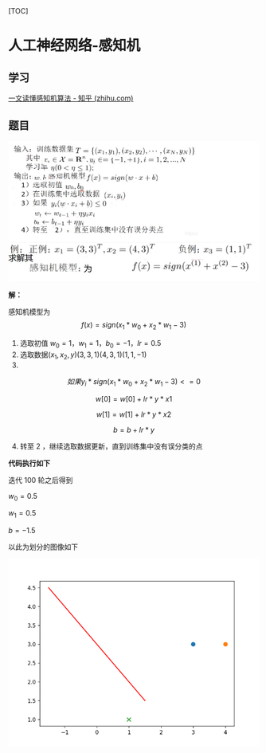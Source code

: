 ​	

[TOC]

# 人工神经网络-感知机

## 学习

[一文读懂感知机算法 - 知乎 (zhihu.com)](https://zhuanlan.zhihu.com/p/72040253)

## 题目

 ![image-20221227211730483](homework8/image-20221227211730483.png)

**解：**

感知机模型为
$$
f(x) = sign(x_1 *w_0 + x_2*w_1 - 3)
$$


1. 选取初值 $w_0=1$，$w_1=1$，$b_0=-1，$$lr=0.5$
2. 选取数据$(x_1,x_2,y)$$(3,3,1) (4,3,1) (1,1,-1)$
3. 

$$
如果 y_i * sign(x_1 *w_0 + x_2*w_1 - 3) <= 0
$$

$$
w[0] = w[0] + lr * y * x1
$$

$$
w[1] = w[1] + lr * y * x2
$$

$$
b = b + lr * y
$$

4. 转至 2 ，继续选取数据更新，直到训练集中没有误分类的点

**代码执行如下**

迭代 100 轮之后得到

$w_0 = 0.5$ 

$w_1=0.5$ 

$b=-1.5$

以此为划分的图像如下

 ![image-20221227211740458](homework8/image-20221227211740458.png)